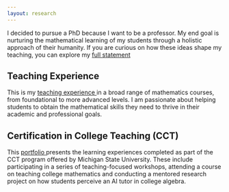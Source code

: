 ```yaml
---
layout: research
---
```


I decided to pursue a PhD because I want to be a professor. My end goal is nurturing the mathematical learning of my students through a holistic approach of their humanity. If you are curious on how these ideas shape my teaching, you can explore my <a href="../docs/teaching_statement.pdf" target=_blank > full statement </a>

<div class="block">
      <h2> Teaching Experience </h2>
           <p> This is my <a href="/teaching_experience/" target=_self>  teaching experience </a>  in a broad range of mathematics courses, from foundational to more advanced levels. I am passionate about helping students to obtain the mathematical skills they need to thrive in their academic and professional goals.  </p>

</div>

<div class="block">
      <h2> Certification in College Teaching (CCT) </h2>
           <p> This  <a href="/Portfolio/teaching_portfolio/" target=_self> portfolio </a> presents the learning experiences completed as part of the CCT program offered by Michigan State University. These include participating in a series of teaching-focused workshops, attending a course on teaching college mathematics and conducting a mentored  research project on how students perceive an AI tutor in college algebra. </p>

</div>